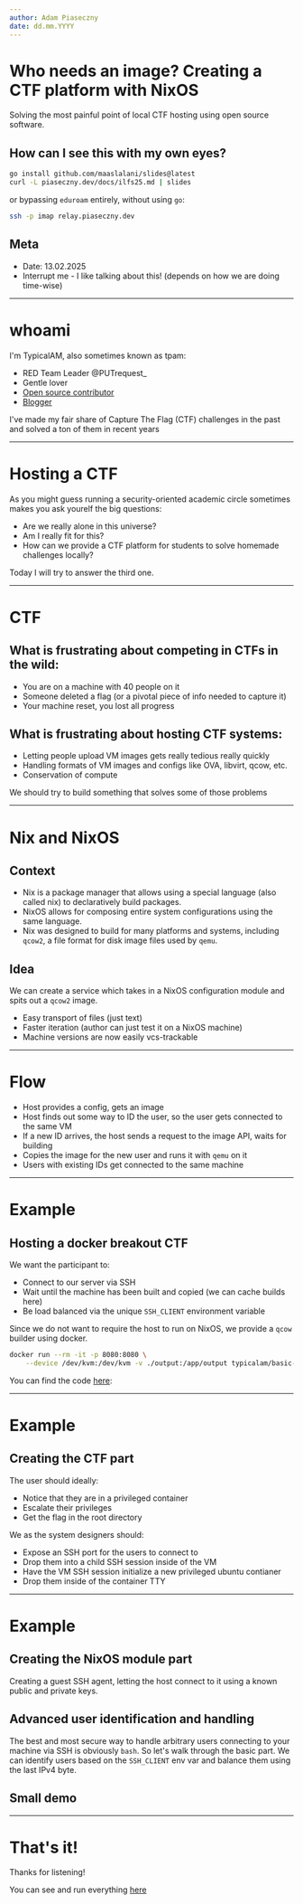 ```yaml
---
author: Adam Piaseczny
date: dd.mm.YYYY
---
```


# Who needs an image? Creating a CTF platform with NixOS

Solving the most painful point of local CTF hosting using open source software.

## How can I see this with my own eyes?

```sh
go install github.com/maaslalani/slides@latest
curl -L piaseczny.dev/docs/ilfs25.md | slides
```

or bypassing `eduroam` entirely, without using `go`:

```sh
ssh -p imap relay.piaseczny.dev
```

## Meta

- Date: 13.02.2025
- Interrupt me - I like talking about this! (depends on how we are doing time-wise)

---

# whoami

I'm TypicalAM, also sometimes known as tpam:

- RED Team Leader @PUTrequest_
- Gentle lover
- [Open source contributor](https://github.com/TypicalAM)
- [Blogger](https://piaseczny.dev)

I've made my fair share of Capture The Flag (CTF) challenges in the past and solved a ton of them in recent years

---

# Hosting a CTF

As you might guess running a security-oriented academic circle sometimes makes you ask yourelf the big questions:

- Are we really alone in this universe?
- Am I really fit for this?
- How can we provide a CTF platform for students to solve homemade challenges locally?

Today I will try to answer the third one.

---

# CTF

## What is frustrating about competing in CTFs in the wild:

- You are on a machine with 40 people on it
- Someone deleted a flag (or a pivotal piece of info needed to capture it)
- Your machine reset, you lost all progress

## What is frustrating about hosting CTF systems:

- Letting people upload VM images gets really tedious really quickly 
- Handling formats of VM images and configs like OVA, libvirt, qcow, etc.
- Conservation of compute

We should try to build something that solves some of those problems

---

# Nix and NixOS

## Context

- Nix is a package manager that allows using a special language (also called nix) to declaratively build packages.
- NixOS allows for composing entire system configurations using the same language.
- Nix was designed to build for many platforms and systems, including `qcow2`, a file format for disk image files used by `qemu`.

## Idea

We can create a service which takes in a NixOS configuration module and spits out a `qcow2` image.

- Easy transport of files (just text)
- Faster iteration (author can just test it on a NixOS machine)
- Machine versions are now easily vcs-trackable

---

# Flow

- Host provides a config, gets an image
- Host finds out some way to ID the user, so the user gets connected to the same VM
- If a new ID arrives, the host sends a request to the image API, waits for building
- Copies the image for the new user and runs it with `qemu` on it
- Users with existing IDs get connected to the same machine

---

# Example

## Hosting a docker breakout CTF

We want the participant to:
- Connect to our server via SSH
- Wait until the machine has been built and copied (we can cache builds here)
- Be load balanced via the unique `SSH_CLIENT` environment variable

Since we do not want to require the host to run on NixOS, we provide a `qcow` builder using docker.

```sh
docker run --rm -it -p 8080:8080 \
    --device /dev/kvm:/dev/kvm -v ./output:/app/output typicalam/basic-builder:latest
```

You can find the code [here](https://github.com/TypicalAM/ilfs25):

---

# Example

## Creating the CTF part

The user should ideally:

- Notice that they are in a privileged container
- Escalate their privileges
- Get the flag in the root directory

We as the system designers should:

- Expose an SSH port for the users to connect to
- Drop them into a child SSH session inside of the VM
- Have the VM SSH session initialize a new privileged ubuntu contianer
- Drop them inside of the container TTY

---

# Example

## Creating the NixOS module part

Creating a guest SSH agent, letting the host connect to it using a known public and private keys.

## Advanced user identification and handling

The best and most secure way to handle arbitrary users connecting to your machine via SSH is obviously `bash`. So let's walk through the basic part. We can identify users based on the `SSH_CLIENT` env var and balance them using the last IPv4 byte.

## Small demo

---

# That's it!

Thanks for listening!

You can see and run everything [here](https://github.com/TypicalAM/ilfs25)
